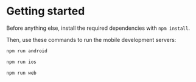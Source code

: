 # Getting started

Before anything else, install the required dependencies with `npm install`.

Then, use these commands to run the mobile development servers:

```bash
npm run android
```

```bash
npm run ios 
```

```bash
npm run web
```